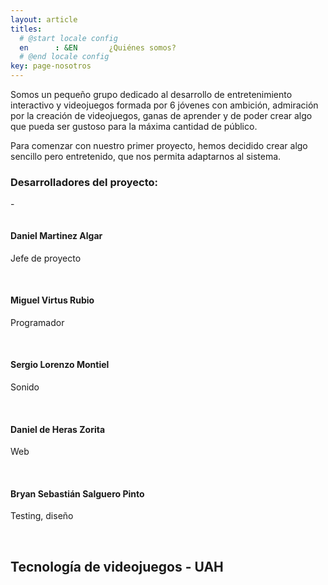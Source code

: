 ```yaml
---
layout: article
titles:
  # @start locale config
  en      : &EN       ¿Quiénes somos?
  # @end locale config
key: page-nosotros
---
```


Somos un pequeño grupo dedicado al desarrollo de entretenimiento interactivo y videojuegos formada por 6 jóvenes con ambición, admiración por la creación de videojuegos, ganas de aprender y de poder crear algo que pueda ser gustoso para la máxima cantidad de público.

Para comenzar con nuestro primer proyecto, hemos decidido crear algo sencillo pero entretenido, que nos permita adaptarnos al sistema.

### Desarrolladores del proyecto:

-<div class="item">
    <div class="item__image">
      <img class="image image--xl" src=""/>
    </div>
    <div class="item__content">
      <div class="item__header">
        <h4>Daniel Martinez Algar</h4>
      </div>
      <div class="item__description">
        <p>Jefe de proyecto</p>
      </div>
    </div>
  </div>
  <br>
<div class="item">
    <div class="item__image">
      <img class="image image--xl" src=""/>
    </div>
    <div class="item__content">
      <div class="item__header">
        <h4>Miguel Virtus Rubio</h4>
      </div>
      <div class="item__description">
        <p>Programador</p>
      </div>
    </div>
  </div>
  <br>
<div class="item">
    <div class="item__image">
      <img class="image image--xl" src=""/>
    </div>
    <div class="item__content">
      <div class="item__header">
        <h4>Sergio Lorenzo Montiel</h4>
      </div>
      <div class="item__description">
        <p>Sonido</p>
      </div>
    </div>
  </div>
  <br>
<div class="item">
    <div class="item__image">
      <img class="image image--xl" src=""/>
    </div>
    <div class="item__content">
      <div class="item__header">
        <h4>Daniel de Heras Zorita</h4>
      </div>
      <div class="item__description">
        <p>Web</p>
      </div>
    </div>
  </div>
  <br>
<div class="item">
    <div class="item__image">
      <img class="image image--xl" src=""/>
    </div>
    <div class="item__content">
      <div class="item__header">
        <h4>Bryan Sebastián Salguero Pinto</h4>
      </div>
      <div class="item__description">
        <p>Testing, diseño</p>
      </div>
    </div>
  </div>
  <br>

## Tecnología de videojuegos - UAH